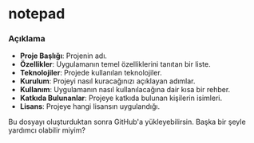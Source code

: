 # notepad

### Açıklama
- **Proje Başlığı**: Projenin adı.
- **Özellikler**: Uygulamanın temel özelliklerini tanıtan bir liste.
- **Teknolojiler**: Projede kullanılan teknolojiler.
- **Kurulum**: Projeyi nasıl kuracağınızı açıklayan adımlar.
- **Kullanım**: Uygulamanın nasıl kullanılacağına dair kısa bir rehber.
- **Katkıda Bulunanlar**: Projeye katkıda bulunan kişilerin isimleri.
- **Lisans**: Projeye hangi lisansın uygulandığı.

Bu dosyayı oluşturduktan sonra GitHub'a yükleyebilirsin. Başka bir şeyle yardımcı olabilir miyim?
